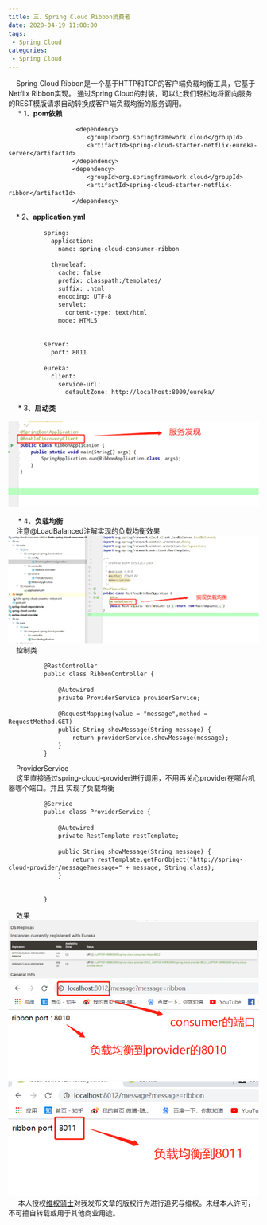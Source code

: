 ```yaml
---
title: 三、Spring Cloud Ribbon消费者
date: 2020-04-19 11:00:00
tags:
 - Spring Cloud
categories:
 - Spring Cloud
---
```

&nbsp;&nbsp;&nbsp;&nbsp;Spring Cloud Ribbon是一个基于HTTP和TCP的客户端负载均衡工具，它基于Netflix Ribbon实现。
通过Spring Cloud的封装，可以让我们轻松地将面向服务的REST模版请求自动转换成客户端负载均衡的服务调用。<br/> 
&nbsp;&nbsp;&nbsp;&nbsp;   * 1、**pom依赖**<br/> 
  
         
                       <dependency>
                          <groupId>org.springframework.cloud</groupId>
                          <artifactId>spring-cloud-starter-netflix-eureka-server</artifactId>
                      </dependency>
                      <dependency>
                          <groupId>org.springframework.cloud</groupId>
                          <artifactId>spring-cloud-starter-netflix-ribbon</artifactId>
                      </dependency>

&nbsp;&nbsp;&nbsp;&nbsp;* 2、**application.yml**<br/>
  
         
              spring:
                application:
                  name: spring-cloud-consumer-ribbon
              
                thymeleaf:
                  cache: false
                  prefix: classpath:/templates/
                  suffix: .html
                  encoding: UTF-8
                  servlet:
                    content-type: text/html
                  mode: HTML5
              
              
              server:
                port: 8011
              
              eureka:
                client:
                  service-url:
                    defaultZone: http://localhost:8009/eureka/

                  
&nbsp;&nbsp;&nbsp;&nbsp;   * 3、**启动类**<br/>                  
![5](./5.jpg) 

&nbsp;&nbsp;&nbsp;&nbsp;   * 4、**负载均衡**<br/>
&nbsp;&nbsp;&nbsp;&nbsp;注意@LoadBalanced注解实现的负载均衡效果  <br/>
![8](./8.png)
&nbsp;&nbsp;&nbsp;&nbsp;控制类<br/>
  
         
              @RestController
              public class RibbonController {
              
                  @Autowired
                  private ProviderService providerService;
              
                  @RequestMapping(value = "message",method = RequestMethod.GET)
                  public String showMessage(String message) {
                      return providerService.showMessage(message);
                  }
              } 

&nbsp;&nbsp;&nbsp;&nbsp;ProviderService<br/>
 &nbsp;&nbsp;&nbsp;&nbsp;这里直接通过spring-cloud-provider进行调用，不用再关心provider在哪台机器哪个端口。并且
 实现了负载均衡<br/> 
         
              @Service
              public class ProviderService {
              
                  @Autowired
                  private RestTemplate restTemplate;
              
                  public String showMessage(String message) {
                      return restTemplate.getForObject("http://spring-cloud-provider/message?message=" + message, String.class);
                  }
              
              
              }
&nbsp;&nbsp;&nbsp;&nbsp;效果<br/>
![9](./9.png)
![10](./10.png)
![11](./11.png)
&nbsp;&nbsp;&nbsp;&nbsp; 本人授权[维权骑士](http://rightknights.com)对我发布文章的版权行为进行追究与维权。未经本人许可，不可擅自转载或用于其他商业用途。


 